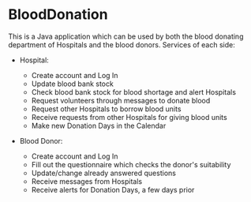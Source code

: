 # BloodDonation
This is a Java application which can be used by both the blood donating department of Hospitals and the blood donors. Services of each side:

- Hospital:
	- Create account and Log In
	- Update blood bank stock
	- Check blood bank stock for blood shortage and alert Hospitals 
	- Request volunteers through messages to donate blood
	- Request other Hospitals to borrow blood units 
	- Receive requests from other Hospitals for giving blood units
	- Make new Donation Days in the Calendar

- Blood Donor:
	- Create account and Log In
	- Fill out the questionnaire which checks the donor's suitability
	- Update/change already answered questions
	- Receive messages from Hospitals
	- Receive alerts for Donation Days, a few days prior

